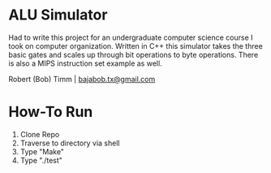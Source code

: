 ALU Simulator
=============
Had to write this project for an undergraduate computer science course I took on computer organization. Written in C++ this simulator takes the three basic gates and scales up through bit operations to byte operations. There is also a MIPS instruction set example as well.

Robert (Bob) Timm | bajabob.tx@gmail.com

How-To Run
==========
1. Clone Repo
2. Traverse to directory via shell
3. Type "Make"
4. Type "./test"
